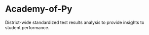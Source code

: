 # Academy-of-Py
District-wide standardized test results analysis to provide insights to student performance. 
